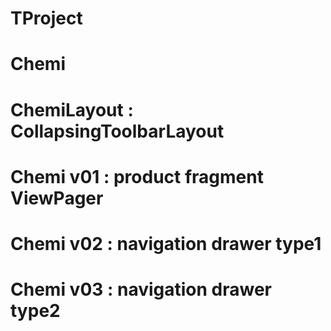 # TProject

# Chemi
# ChemiLayout : CollapsingToolbarLayout
# Chemi v01 : product fragment ViewPager
# Chemi v02 : navigation drawer type1
# Chemi v03 : navigation drawer type2
